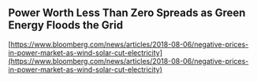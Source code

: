 ## Power Worth Less Than Zero Spreads as Green Energy Floods the Grid
  
  [https://www.bloomberg.com/news/articles/2018-08-06/negative-prices-in-power-market-as-wind-solar-cut-electricity](https://www.bloomberg.com/news/articles/2018-08-06/negative-prices-in-power-market-as-wind-solar-cut-electricity)